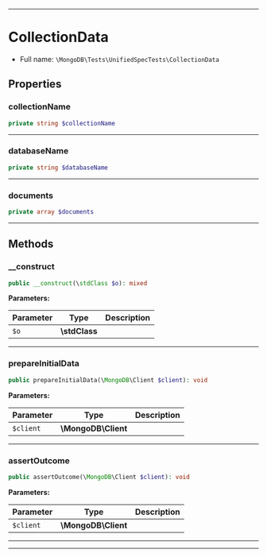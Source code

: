 ***

# CollectionData





* Full name: `\MongoDB\Tests\UnifiedSpecTests\CollectionData`



## Properties


### collectionName



```php
private string $collectionName
```






***

### databaseName



```php
private string $databaseName
```






***

### documents



```php
private array $documents
```






***

## Methods


### __construct



```php
public __construct(\stdClass $o): mixed
```








**Parameters:**

| Parameter | Type | Description |
|-----------|------|-------------|
| `$o` | **\stdClass** |  |




***

### prepareInitialData



```php
public prepareInitialData(\MongoDB\Client $client): void
```








**Parameters:**

| Parameter | Type | Description |
|-----------|------|-------------|
| `$client` | **\MongoDB\Client** |  |




***

### assertOutcome



```php
public assertOutcome(\MongoDB\Client $client): void
```








**Parameters:**

| Parameter | Type | Description |
|-----------|------|-------------|
| `$client` | **\MongoDB\Client** |  |




***


***

